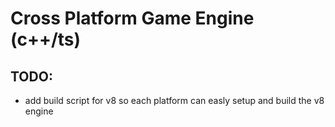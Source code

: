 # Cross Platform Game Engine (c++/ts)

## TODO:
- add build script for v8 so each platform can easly setup and build the v8 engine
